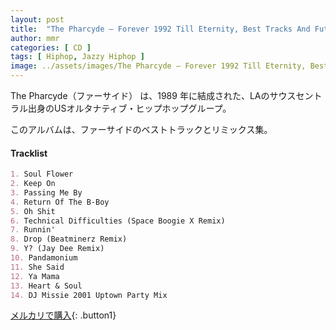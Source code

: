 ```yaml
---
layout: post
title:  "The Pharcyde – Forever 1992 Till Eternity, Best Tracks And Future Remixes"
author: mmr
categories: [ CD ]
tags: [ Hiphop, Jazzy Hiphop ]
image: ../assets/images/The Pharcyde – Forever 1992 Till Eternity, Best Tracks And Future Remixes.webp
---
```


The Pharcyde（ファーサイド） は、1989 年に結成された、LAのサウスセントラル出身のUSオルタナティブ・ヒップホップグループ。

このアルバムは、ファーサイドのベストトラックとリミックス集。

#### Tracklist
```md
1. Soul Flower
2. Keep On
3. Passing Me By
4. Return Of The B-Boy
5. Oh Shit
6. Technical Difficulties (Space Boogie X Remix)
7. Runnin'
8. Drop (Beatminerz Remix)
9. Y? (Jay Dee Remix)
10. Pandamonium
11. She Said
12. Ya Mama
13. Heart & Soul
14. DJ Missie 2001 Uptown Party Mix
```

[メルカリで購入](https://jp.mercari.com/item/m25240411961?afid=6142608987){: .button1}

